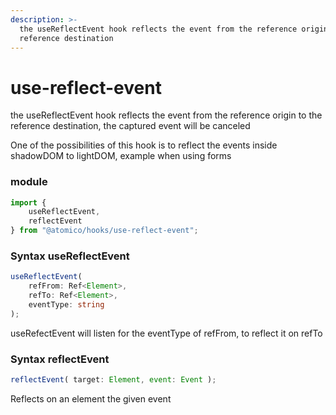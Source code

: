 ```yaml
---
description: >-
  the useReflectEvent hook reflects the event from the reference origin to the
  reference destination
---
```


# use-reflect-event

the useReflectEvent hook reflects the event from the reference origin to the reference destination, the captured event will be canceled

One of the possibilities of this hook is to reflect the events inside shadowDOM to lightDOM, example when using forms

### module

```javascript
import { 
    useReflectEvent, 
    reflectEvent  
} from "@atomico/hooks/use-reflect-event";
```

### Syntax useReflectEvent

```typescript
useReflectEvent(
    refFrom: Ref<Element>,
    refTo: Ref<Element>,
    eventType: string
);
```

useRefectEvent will listen for the eventType of refFrom, to reflect it on refTo

### Syntax reflectEvent

```javascript
reflectEvent( target: Element, event: Event );
```

Reflects on an element the given event

